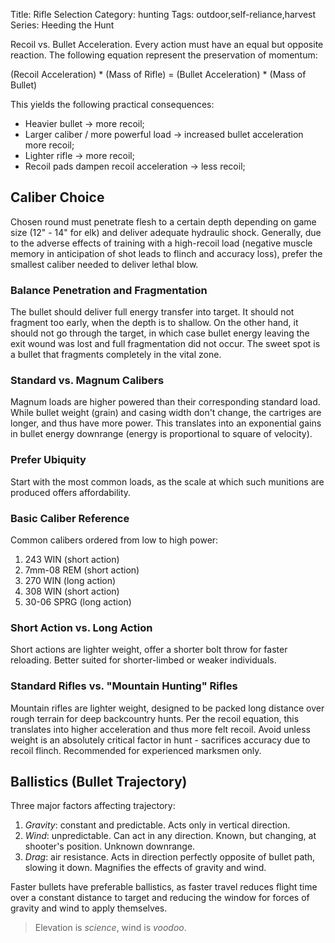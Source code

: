 Title: Rifle Selection
Category: hunting
Tags: outdoor,self-reliance,harvest
Series: Heeding the Hunt

Recoil vs. Bullet Acceleration. Every action must have an equal but opposite reaction. The following equation represent the preservation of momentum:

(Recoil Acceleration) * (Mass of Rifle) = (Bullet Acceleration) * (Mass of Bullet)

This yields the following practical consequences:
- Heavier bullet <span>&#8594;</span> more recoil;
- Larger caliber / more powerful load <span>&#8594;</span> increased bullet acceleration more recoil;
- Lighter rifle <span>&#8594;</span> more recoil;
- Recoil pads dampen recoil acceleration <span>&#8594;</span> less recoil;

## Caliber Choice
Chosen round must penetrate flesh to a certain depth depending on game size (12" - 14" for elk) and deliver adequate hydraulic shock. Generally, due to the adverse effects of training with a high-recoil load (negative muscle memory in anticipation of shot leads to flinch and accuracy loss), prefer the smallest caliber needed to deliver lethal blow.

### Balance Penetration and Fragmentation
The bullet should deliver full energy transfer into target. It should not fragment too early, when the depth is to shallow. On the other hand, it should not go through the target, in which case bullet energy leaving the exit wound was lost and full fragmentation did not occur. The sweet spot is a bullet that fragments completely in the vital zone. 

### Standard vs. Magnum Calibers
Magnum loads are higher powered than their corresponding standard load. While bullet weight (grain) and casing width don't change, the cartriges are longer, and thus have more power. This translates into an exponential gains in bullet energy downrange (energy is proportional to square of velocity).

### Prefer Ubiquity
Start with the most common loads, as the scale at which such munitions are produced offers affordability. 

### Basic Caliber Reference
Common calibers ordered from low to high power:
1. 243 WIN (short action)
2. 7mm-08 REM (short action)
3. 270 WIN (long action)
4. 308 WIN (short action)
5. 30-06 SPRG (long action)

### Short Action vs. Long Action
Short actions are lighter weight, offer a shorter bolt throw for faster reloading. Better suited for shorter-limbed or weaker individuals. 

### Standard Rifles vs. "Mountain Hunting" Rifles
Mountain rifles are lighter weight, designed to be packed long distance over rough terrain for deep backcountry hunts. Per the recoil equation, this translates into higher acceleration and thus more felt recoil. Avoid unless weight is an absolutely critical factor in hunt - sacrifices accuracy due to recoil flinch. Recommended for experienced marksmen only.

## Ballistics (Bullet Trajectory)
Three major factors affecting trajectory:
1. *Gravity*: constant and predictable. Acts only in vertical direction.
2. *Wind*: unpredictable. Can act in any direction. Known, but changing, at shooter's position. Unknown downrange.
3. *Drag*: air resistance. Acts in direction perfectly opposite of bullet path, slowing it down. Magnifies the effects of gravity and wind.

Faster bullets have preferable ballistics, as faster travel reduces flight time over a constant distance to target and reducing the window for forces of gravity and wind to apply themselves.

> Elevation is _science_, wind is _voodoo_.


